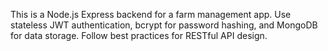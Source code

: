 <!-- Use this file to provide workspace-specific custom instructions to Copilot. For more details, visit https://code.visualstudio.com/docs/copilot/copilot-customization#_use-a-githubcopilotinstructionsmd-file -->

This is a Node.js Express backend for a farm management app. Use stateless JWT authentication, bcrypt for password hashing, and MongoDB for data storage. Follow best practices for RESTful API design.
